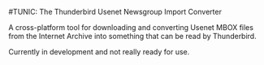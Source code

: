 #TUNIC: The Thunderbird Usenet Newsgroup Import Converter

A cross-platform tool for downloading and converting Usenet MBOX files from the Internet Archive into something that can be read by Thunderbird.

Currently in development and not really ready for use.